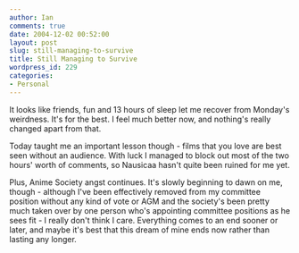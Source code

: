 ```yaml
---
author: Ian
comments: true
date: 2004-12-02 00:52:00
layout: post
slug: still-managing-to-survive
title: Still Managing to Survive
wordpress_id: 229
categories:
- Personal
---
```


It looks like friends, fun and 13 hours of sleep let me recover from Monday's weirdness.  It's for the best.  I feel much better now, and nothing's really changed apart from that.  

Today taught me an important lesson though - films that you love are best seen without an audience.  With luck I managed to block out most of the two hours' worth of comments, so Nausicaa hasn't quite been ruined for me yet.  

Plus, Anime Society angst continues.  It's slowly beginning to dawn on me, though - although I've been effectively removed from my committee position without any kind of vote or AGM and the society's been pretty much taken over by one person who's appointing committee positions as he sees fit - I really don't think I care.  Everything comes to an end sooner or later, and maybe it's best that this dream of mine ends now rather than lasting any longer.
